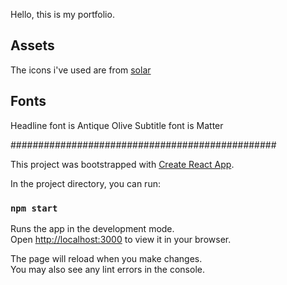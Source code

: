 Hello, this is my portfolio.

## Assets 
The icons i've used are from [solar](https://solariconset.com/)

## Fonts
Headline font is Antique Olive 
Subtitle font is Matter

################################################

This project was bootstrapped with [Create React App](https://github.com/facebook/create-react-app).

In the project directory, you can run:
### `npm start`

Runs the app in the development mode.\
Open [http://localhost:3000](http://localhost:3000) to view it in your browser.

The page will reload when you make changes.\
You may also see any lint errors in the console.
